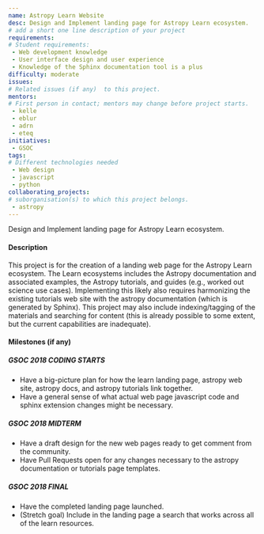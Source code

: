 ```yaml
---
name: Astropy Learn Website
desc: Design and Implement landing page for Astropy Learn ecosystem.
# add a short one line description of your project
requirements:
# Student requirements:
 - Web development knowledge
 - User interface design and user experience
 - Knowledge of the Sphinx documentation tool is a plus
difficulty: moderate
issues:
# Related issues (if any)  to this project.
mentors:
# First person in contact; mentors may change before project starts.
 - kelle
 - eblur
 - adrn
 - eteq
initiatives:
 - GSOC
tags:
# Different technologies needed
 - Web design
 - javascript
 - python
collaborating_projects:
# suborganisation(s) to which this project belongs.
 - astropy
---
```

Design and Implement landing page for Astropy Learn ecosystem.

#### Description
This project is for the creation of a landing web page for the Astropy Learn ecosystem.  The Learn ecosystems includes the Astropy documentation and associated examples, the Astropy tutorials, and guides (e.g., worked out science use cases). Implementing this likely also requires harmonizing the existing tutorials web site with the astropy documentation (which is generated by Sphinx).  This project may also include indexing/tagging of the materials and searching for content (this is already possible to some extent, but the current capabilities are inadequate).

#### Milestones (if any)

##### GSOC 2018 CODING STARTS

* Have a big-picture plan for how the learn landing page, astropy web site, astropy docs, and astropy tutorials link together.
* Have a general sense of what actual web page javascript code and sphinx extension changes might be necessary.

##### GSOC 2018 MIDTERM

* Have a draft design for the new web pages ready to get comment from the community.
* Have Pull Requests open for any changes necessary to the astropy documentation or tutorials page templates.

##### GSOC 2018 FINAL

* Have the completed landing page launched.
* (Stretch goal) Include in the landing page a search that works across all of the learn resources.
